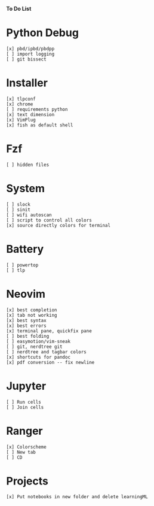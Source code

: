 **To Do List**

# Python Debug
    [x] pbd/ipbd/pbdpp
    [ ] import logging
    [ ] git bissect


# Installer
    [x] tlpconf
    [x] chrome
    [ ] requirements python
    [x] text dimension
    [x] VimPlug
    [x] fish as default shell



# Fzf
    [ ] hidden files

# System
    [ ] slock
    [ ] sinit
    [ ] wifi autoscan
    [ ] script to control all colors
    [x] source directly colors for terminal

# Battery
    [ ] powertop 
    [ ] tlp

# Neovim
    [x] best completion
    [x] tab not working
    [x] best syntax
    [x] best errors
    [x] terminal pane, quickfix pane
    [ ] best folding
    [ ] easymotion/vim-sneak
    [ ] git, nerdtree git
    [ ] nerdtree and tagbar colors
    [x] shortcuts for pandoc
    [x] pdf conversion -- fix newline


    
# Jupyter
    [ ] Run cells
    [ ] Join cells
    
# Ranger
    [x] Colorscheme
    [ ] New tab
    [ ] CD

# Projects
    [x] Put notebooks in new folder and delete learningML
